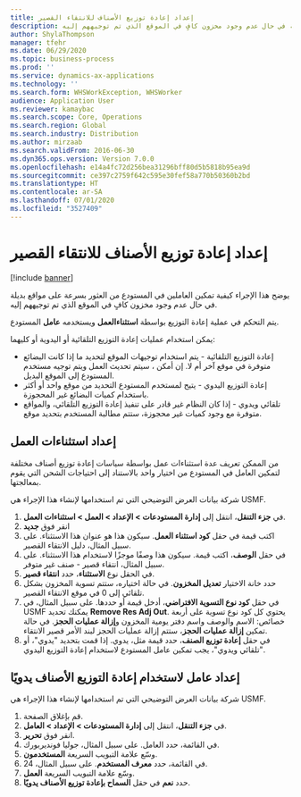 ```yaml
---
title: إعداد إعادة توزيع الأصناف للانتقاء القصير
description: يوضح هذا الموضوع كيفية تمكين العاملين في المستودع من العثور بسرعة على مواقع بديلة في حال عدم وجود مخزون كافٍ في الموقع الذي تم توجيههم إليه.
author: ShylaThompson
manager: tfehr
ms.date: 06/29/2020
ms.topic: business-process
ms.prod: ''
ms.service: dynamics-ax-applications
ms.technology: ''
ms.search.form: WHSWorkException, WHSWorker
audience: Application User
ms.reviewer: kamaybac
ms.search.scope: Core, Operations
ms.search.region: Global
ms.search.industry: Distribution
ms.author: mirzaab
ms.search.validFrom: 2016-06-30
ms.dyn365.ops.version: Version 7.0.0
ms.openlocfilehash: e14a4fc72d256bea31296bff80d5b5818b95ea9d
ms.sourcegitcommit: ce397c2759f642c595e30fef58a770b50360b2bd
ms.translationtype: HT
ms.contentlocale: ar-SA
ms.lasthandoff: 07/01/2020
ms.locfileid: "3527409"
---
```

# <a name="set-up-short-picking-item-reallocation"></a>إعداد إعادة توزيع الأصناف للانتقاء القصير

[!include [banner](../../includes/banner.md)]

يوضح هذا الإجراء كيفية تمكين العاملين في المستودع من العثور بسرعة على مواقع بديلة في حال عدم وجود مخزون كافٍ في الموقع الذي تم توجيههم إليه. 

يتم التحكم في عملية إعادة التوزيع بواسطة **استثناءالعمل** ويستخدمه **عامل** المستودع.

يمكن استخدام عمليات إعادة التوزيع التلقائية أو اليدوية أو كليهما:

- إعادة التوزيع التلقائية - يتم استخدام توجيهات الموقع لتحديد ما إذا كانت البضائع متوفرة في موقع آخر أم لا. إن أمكن ، سيتم تحديث العمل ويتم توجيه مستخدم المستودع إلى الموقع البديل.
- إعادة التوزيع اليدوي - يتيح لمستخدم المستودع التحديد من موقع واحد أو أكثر باستخدام كميات البضائع غير المحجوزة. 
- تلقائي ويدوي - إذا كان النظام غير قادر على تنفيذ إعادة التوزيع التلقائي، والمواقع متوفرة مع وجود كميات غير محجوزة، ستتم مطالبة المستخدم بتحديد موقع.

## <a name="set-up-work-exceptions"></a>إعداد استثناءات العمل
من الممكن تعريف عدة استثناءات عمل بواسطة سياسات إعادة توزيع أصناف مختلفة لتمكين العامل في المستودع من اختيار واحد بالاستناد إلى احتياجات الشحن التي يقوم بمعالجتها.

شركة بيانات العرض التوضيحي التي تم استخدامها لإنشاء هذا الإجراء هي USMF.

1. في **جزء التنقل**، انتقل إلى **إدارة المستودعات > الإعداد > العمل > استثناءات العمل**.
2. انقر فوق **جديد** 
3. اكتب قيمة في حقل **كود استثناء العمل**. سيكون هذا هو عنوان هذا الاستثناء. على سبيل المثال، دليل الانتقاء القصير.
4. في حقل **الوصف**، اكتب قيمة. سيكون هذا وصفًا موجزًا لاستخدام هذا الاستثناء. على سبيل المثال، انتقاء قصير - صنف غير متوفر.
5. في الحقل نوع **الاستثناء**، حدد **انتقاء قصير**.
6. حدد خانة الاختيار **تعديل المخزون**. في حالة اختياره، ستتم تسوية المخزون بشكل تلقائي إلى 0 في موقع الانتقاء القصير.
7. في حقل **كود نوع التسوية الافتراضي‬**، أدخل قيمة أو حددها. على سبيل المثال، في USMF يمكنك تحديد **Remove Res Adj Out**. يحتوي كل كود نوع تسوية على أربعة خصائص: الاسم والوصف واسم دفتر يومية المخزون و**إزالة عمليات الحجز**. في حالة تمكين **إزالة عمليات الحجز**، ستتم إزالة عمليات الحجز لبند الأمر قصير الانتقاء.  
8. في حقل **إعادة توزيع الصنف**، حدد قيمة مثل، يدوي. إذا قمت بتحديد "يدوي"، أو "تلقائي ويدوي"، يجب تمكين عامل المستودع لاستخدام إعادة التوزيع اليدوي.

## <a name="set-up-a-worker-to-use-manual-item-reallocation"></a>إعداد عامل لاستخدام إعادة التوزيع الأصناف يدويًا

شركة بيانات العرض التوضيحي التي تم استخدامها لإنشاء هذا الإجراء هي USMF.

1. قم بإغلاق الصفحة.
2. في **جزء التنقل**، انتقل إلى **إدارة المستودعات > الإعداد > العامل**.
3. انقر فوق **تحرير**.
4. في القائمة، حدد العامل. على سبيل المثال، جوليا فونديربورك.
5. وسّع علامة التبويب السريعة **المستخدمون**.
6. في القائمة، حدد **معرف المستخدم**. على سبيل المثال، 24.
7. وسّع علامة التبويب السريعة **العمل**.
8. حدد **نعم** في حقل **‏‫السماح بإعادة توزيع الأصناف يدويًا‬**.
